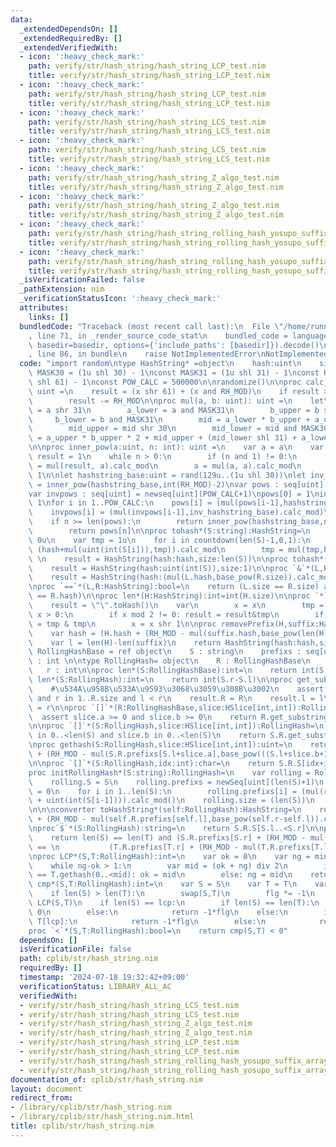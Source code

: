 ```yaml
---
data:
  _extendedDependsOn: []
  _extendedRequiredBy: []
  _extendedVerifiedWith:
  - icon: ':heavy_check_mark:'
    path: verify/str/hash_string/hash_string_LCP_test.nim
    title: verify/str/hash_string/hash_string_LCP_test.nim
  - icon: ':heavy_check_mark:'
    path: verify/str/hash_string/hash_string_LCP_test.nim
    title: verify/str/hash_string/hash_string_LCP_test.nim
  - icon: ':heavy_check_mark:'
    path: verify/str/hash_string/hash_string_LCS_test.nim
    title: verify/str/hash_string/hash_string_LCS_test.nim
  - icon: ':heavy_check_mark:'
    path: verify/str/hash_string/hash_string_LCS_test.nim
    title: verify/str/hash_string/hash_string_LCS_test.nim
  - icon: ':heavy_check_mark:'
    path: verify/str/hash_string/hash_string_Z_algo_test.nim
    title: verify/str/hash_string/hash_string_Z_algo_test.nim
  - icon: ':heavy_check_mark:'
    path: verify/str/hash_string/hash_string_Z_algo_test.nim
    title: verify/str/hash_string/hash_string_Z_algo_test.nim
  - icon: ':heavy_check_mark:'
    path: verify/str/hash_string/hash_string_rolling_hash_yosupo_suffix_array_test.nim
    title: verify/str/hash_string/hash_string_rolling_hash_yosupo_suffix_array_test.nim
  - icon: ':heavy_check_mark:'
    path: verify/str/hash_string/hash_string_rolling_hash_yosupo_suffix_array_test.nim
    title: verify/str/hash_string/hash_string_rolling_hash_yosupo_suffix_array_test.nim
  _isVerificationFailed: false
  _pathExtension: nim
  _verificationStatusIcon: ':heavy_check_mark:'
  attributes:
    links: []
  bundledCode: "Traceback (most recent call last):\n  File \"/home/runner/.local/lib/python3.10/site-packages/onlinejudge_verify/documentation/build.py\"\
    , line 71, in _render_source_code_stat\n    bundled_code = language.bundle(stat.path,\
    \ basedir=basedir, options={'include_paths': [basedir]}).decode()\n  File \"/home/runner/.local/lib/python3.10/site-packages/onlinejudge_verify/languages/nim.py\"\
    , line 86, in bundle\n    raise NotImplementedError\nNotImplementedError\n"
  code: "import random\ntype HashString* =object\n    hash:uint\n    size:int\nconst\
    \ MASK30 = (1u shl 30) - 1\nconst MASK31 = (1u shl 31) - 1\nconst RH_MOD = (1u\
    \ shl 61) - 1\nconst POW_CALC = 500000\n\nrandomize()\n\nproc calc_mod(x: uint):\
    \ uint =\n    result = (x shr 61) + (x and RH_MOD)\n    if result > RH_MOD:\n\
    \        result -= RH_MOD\n\nproc mul(a, b: uint): uint =\n    let\n        a_upper\
    \ = a shr 31\n        a_lower = a and MASK31\n        b_upper = b shr 31\n   \
    \     b_lower = b and MASK31\n        mid = a_lower * b_upper + a_upper * b_lower\n\
    \        mid_upper = mid shr 30\n        mid_lower = mid and MASK30\n    result\
    \ = a_upper * b_upper * 2 + mid_upper + (mid_lower shl 31) + a_lower * b_lower\n\
    \n\nproc inner_pow(a:uint, n: int): uint =\n    var a = a\n    var n = n\n   \
    \ result = 1\n    while n > 0:\n        if (n and 1) != 0:\n            result\
    \ = mul(result, a).calc_mod\n        a = mul(a, a).calc_mod\n        n = n shr\
    \ 1\n\nlet hashstring_base:uint = rand(129u..(1u shl 30))\nlet inv_hashstring_base:uint\
    \ = inner_pow(hashstring_base,int(RH_MOD)-2)\nvar pows : seq[uint] = newseq[uint](POW_CALC+1)\n\
    var invpows : seq[uint] = newseq[uint](POW_CALC+1)\npows[0] = 1\ninvpows[0] =\
    \ 1\nfor i in 1..POW_CALC:\n    pows[i] = (mul(pows[i-1],hashstring_base).calc_mod)\n\
    \    invpows[i] = (mul(invpows[i-1],inv_hashstring_base).calc_mod)\n\nproc base_pow(n:int):uint=\n\
    \    if n >= len(pows):\n        return inner_pow(hashstring_base,n)\n    else:\n\
    \        return pows[n]\n\nproc tohash*(S:string):HashString=\n    var hash =\
    \ 0u\n    var tmp = 1u\n    for i in countdown(len(S)-1,0,1):\n        hash =\
    \ (hash+mul(uint(int(S[i])),tmp)).calc_mod\n        tmp = mul(tmp,hashstring_base).calc_mod\
    \ \n    result = HashString(hash:hash,size:len(S))\n\nproc tohash*(S:char):HashString=\n\
    \    result = HashString(hash:uint(int(S)),size:1)\n\nproc `&`*(L,R:HashString):HashString=\n\
    \    result = HashString(hash:(mul(L.hash,base_pow(R.size)).calc_mod+R.hash).calc_mod,size:L.size+R.size)\n\
    \nproc `==`*(L,R:HashString):bool=\n    return (L.size == R.size) and (L.hash\
    \ == R.hash)\n\nproc len*(H:HashString):int=int(H.size)\n\nproc `*`*(H:HashString,x:int):HashString=\n\
    \    result = \"\".toHash()\n    var\n        x = x\n        tmp = H\n    while\
    \ x > 0:\n        if x mod 2 != 0: result = result&tmp\n        if x > 1: tmp\
    \ = tmp & tmp\n        x = x shr 1\n\nproc removePrefix(H,suffix:HashString):HashString=\n\
    \    var hash = (H.hash + (RH_MOD - mul(suffix.hash,base_pow(len(H)-len(suffix))).calc_mod)).calc_mod\n\
    \    var l = len(H)-len(suffix)\n    return HashString(hash:hash,size:l)\n\ntype\
    \ RollingHashBase = ref object\n    S : string\n    prefixs : seq[uint]\n    size\
    \ : int \n\ntype RollingHash= object\n    R : RollingHashBase\n    l : int\n \
    \   r : int\n\nproc len*(S:RollingHashBase):int=\n    return int(S.size)\n\nproc\
    \ len*(S:RollingHash):int=\n    return int(S.r-S.l)\n\nproc get_substring(R:RollingHashBase,l,r:int):RollingHash=\n\
    \    #\u534A\u958B\u533A\u9593\u3068\u3059\u308B\u3002\n    assert l in 0..<R.size\
    \ and r in 1..R.size and l < r\n    result.R = R\n    result.l = l\n    result.r\
    \ = r\n\nproc `[]`*(R:RollingHashBase,slice:HSlice[int,int]):RollingHash=\n  \
    \  assert slice.a >= 0 and slice.b >= 0\n    return R.get_substring(slice.a,slice.b+1)\n\
    \n\nproc `[]`*(S:RollingHash,slice:HSlice[int,int]):RollingHash=\n    assert slice.a\
    \ in 0..<len(S) and slice.b in 0..<len(S)\n    return S.R.get_substring(S.l+slice.a,S.l+slice.b+1)\n\
    \nproc gethash(S:RollingHash,slice:HSlice[int,int]):uint=\n    return (S.R.prefixs[(S.l+slice.b+1)]\
    \ + (RH_MOD - mul(S.R.prefixs[S.l+slice.a],base_pow(((S.l+slice.b+1)-(S.l+slice.a)))).calc_mod)).calc_mod\n\
    \n\nproc `[]`*(S:RollingHash,idx:int):char=\n    return S.R.S[idx+int(S.l)]\n\n\
    proc initRollingHash*(S:string):RollingHash=\n    var rolling = RollingHashBase()\n\
    \    rolling.S = S\n    rolling.prefixs = newSeq[uint](len(S)+1)\n    rolling.prefixs[0]\
    \ = 0\n    for i in 1..len(S):\n        rolling.prefixs[i] = (mul(rolling.prefixs[i-1],hashstring_base)\
    \ + uint(int(S[i-1]))).calc_mod()\n    rolling.size = (len(S))\n    return rolling[0..<len(S)]\n\
    \n\n\nconverter toHashString*(self:RollingHash):HashString=\n    return HashString(hash:(self.R.prefixs[self.r]\
    \ + (RH_MOD - mul(self.R.prefixs[self.l],base_pow(self.r-self.l)).calc_mod)).calc_mod,size:self.r-self.l)\n\
    \nproc`$`*(S:RollingHash):string=\n    return S.R.S[S.l..<S.r]\n\nproc `==`*(S,T:RollingHash):bool=\n\
    \    return len(S) == len(T) and (S.R.prefixs[S.r] + (RH_MOD - mul(S.R.prefixs[S.l],base_pow(S.r-S.l)).calc_mod)).calc_mod\
    \ == \n           (T.R.prefixs[T.r] + (RH_MOD - mul(T.R.prefixs[T.l],base_pow(T.r-T.l)).calc_mod)).calc_mod\n\
    \nproc LCP*(S,T:RollingHash):int=\n    var ok = 0\n    var ng = min(len(S),len(T))+1\n\
    \    while ng-ok > 1:\n        var mid = (ok + ng) div 2\n        if S.gethash(0..<mid)\
    \ == T.gethash(0..<mid): ok = mid\n        else: ng = mid\n    return ok\n\nproc\
    \ cmp*(S,T:RollingHash):int=\n    var S = S\n    var T = T\n    var flg = 1\n\
    \    if len(S) > len(T):\n        swap(S,T)\n        flg *= -1\n    var lcp =\
    \ LCP(S,T)\n    if len(S) == lcp:\n        if len(S) == len(T):\n            return\
    \ 0\n        else:\n            return -1*flg\n    else:\n        if S[lcp] <\
    \ T[lcp]:\n            return -1*flg\n        else:\n            return flg\n\n\
    proc `<`*(S,T:RollingHash):bool=\n    return cmp(S,T) < 0"
  dependsOn: []
  isVerificationFile: false
  path: cplib/str/hash_string.nim
  requiredBy: []
  timestamp: '2024-07-18 19:32:42+09:00'
  verificationStatus: LIBRARY_ALL_AC
  verifiedWith:
  - verify/str/hash_string/hash_string_LCS_test.nim
  - verify/str/hash_string/hash_string_LCS_test.nim
  - verify/str/hash_string/hash_string_Z_algo_test.nim
  - verify/str/hash_string/hash_string_Z_algo_test.nim
  - verify/str/hash_string/hash_string_LCP_test.nim
  - verify/str/hash_string/hash_string_LCP_test.nim
  - verify/str/hash_string/hash_string_rolling_hash_yosupo_suffix_array_test.nim
  - verify/str/hash_string/hash_string_rolling_hash_yosupo_suffix_array_test.nim
documentation_of: cplib/str/hash_string.nim
layout: document
redirect_from:
- /library/cplib/str/hash_string.nim
- /library/cplib/str/hash_string.nim.html
title: cplib/str/hash_string.nim
---
```

